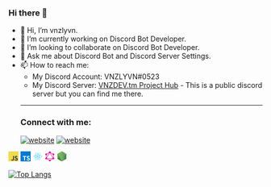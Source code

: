 ### Hi there 👋

- 👋 Hi, I’m vnzlyvn.
- 🔭 I’m currently working on Discord Bot Developer.
- 👯 I’m looking to collaborate on Discord Bot Developer.
- 💬 Ask me about Discord Bot and Discord Server Settings.
- 📫 How to reach me: 
  - My Discord Account: VNZLYVN#0523
  - My Discord Server: [VNZDEV.tm Project Hub](https://discord.gg/KXye7w6J2g) - This is a public discord server but you can find me there.
  ---
  ### Connect with me:
  [![website](./img/instagram-light.svg)](https://www.instagram.com/vnzlyvn_/?hl=id-light-mode-only)
[![website](./img/instagram-dark.svg)](https://www.instagram.com/vnzlyvn_/?hl=id-dark-mode-only)

<code><img height="20" src="https://raw.githubusercontent.com/github/explore/80688e429a7d4ef2fca1e82350fe8e3517d3494d/topics/javascript/javascript.png"></code>
<code><img height="20" src="https://raw.githubusercontent.com/github/explore/80688e429a7d4ef2fca1e82350fe8e3517d3494d/topics/typescript/typescript.png"></code>
<code><img height="20" src="https://raw.githubusercontent.com/github/explore/80688e429a7d4ef2fca1e82350fe8e3517d3494d/topics/react/react.png"></code>
<code><img height="20" src="https://raw.githubusercontent.com/github/explore/5c058a388828bb5fde0bcafd4bc867b5bb3f26f3/topics/graphql/graphql.png"></code>
<code><img height="20" src="https://raw.githubusercontent.com/github/explore/80688e429a7d4ef2fca1e82350fe8e3517d3494d/topics/nodejs/nodejs.png"></code>

[![Top Langs](https://github-readme-stats.vercel.app/api/top-langs/?username=1mgr007&layout=compact&theme=radical&count_private=true)](https://github.com/anuraghazra/github-readme-stats)
